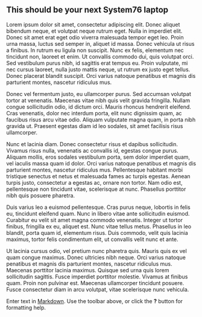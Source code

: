 ## This should be your next System76 laptop

Lorem ipsum dolor sit amet, consectetur adipiscing elit. Donec aliquet bibendum neque, et volutpat neque rutrum eget. Nulla in imperdiet elit. Donec sit amet erat eget odio viverra malesuada tempor eget leo. Proin urna massa, luctus sed semper in, aliquet id massa. Donec vehicula ut risus a finibus. In rutrum eu ligula non suscipit. Nunc ex felis, elementum nec tincidunt non, laoreet et enim. Ut convallis commodo dui, quis volutpat orci. Sed vestibulum purus nibh, id sagittis erat tempus eu. Proin vulputate, mi nec cursus laoreet, nulla justo mattis neque, ut rutrum ex justo eget tellus. Donec placerat blandit suscipit. Orci varius natoque penatibus et magnis dis parturient montes, nascetur ridiculus mus.

Donec vel fermentum justo, eu ullamcorper purus. Sed accumsan volutpat tortor at venenatis. Maecenas vitae nibh quis velit gravida fringilla. Nullam congue sollicitudin odio, id dictum orci. Mauris rhoncus hendrerit eleifend. Cras venenatis, dolor nec interdum porta, elit nunc dignissim quam, ac faucibus risus arcu vitae odio. Aliquam vulputate magna quam, in porta nibh gravida ut. Praesent egestas diam id leo sodales, sit amet facilisis risus ullamcorper.

Nunc et lacinia diam. Donec consectetur risus et dapibus sollicitudin. Vivamus risus nulla, venenatis ac convallis id, egestas congue purus. Aliquam mollis, eros sodales vestibulum porta, sem dolor imperdiet quam, vel iaculis massa quam id dolor. Orci varius natoque penatibus et magnis dis parturient montes, nascetur ridiculus mus. Pellentesque habitant morbi tristique senectus et netus et malesuada fames ac turpis egestas. Aenean turpis justo, consectetur a egestas ac, ornare non tortor. Nam odio est, pellentesque non tincidunt vitae, scelerisque at nunc. Phasellus porttitor nibh quis posuere pharetra.

Duis varius leo a euismod pellentesque. Cras purus neque, lobortis in felis eu, tincidunt eleifend quam. Nunc in libero vitae ante sollicitudin euismod. Curabitur eu velit sit amet magna commodo venenatis. Integer ut tortor finibus, fringilla ex eu, aliquet est. Nunc vitae tellus metus. Phasellus in leo blandit, porta quam id, elementum risus. Duis commodo, velit quis lacinia maximus, tortor felis condimentum elit, ut convallis velit nunc et ante.

Ut lacinia cursus odio, vel pretium nunc pharetra quis. Mauris quis ex vel quam congue maximus. Donec ultricies nibh neque. Orci varius natoque penatibus et magnis dis parturient montes, nascetur ridiculus mus. Maecenas porttitor lacinia maximus. Quisque sed urna quis lorem sollicitudin sagittis. Fusce imperdiet porttitor molestie. Vivamus at finibus quam. Proin non pulvinar est. Maecenas ullamcorper tincidunt posuere. Fusce consectetur diam in arcu volutpat, vitae scelerisque nunc vehicula.

Enter text in [Markdown](http://daringfireball.net/projects/markdown/). Use the toolbar above, or click the **?** button for formatting help.
